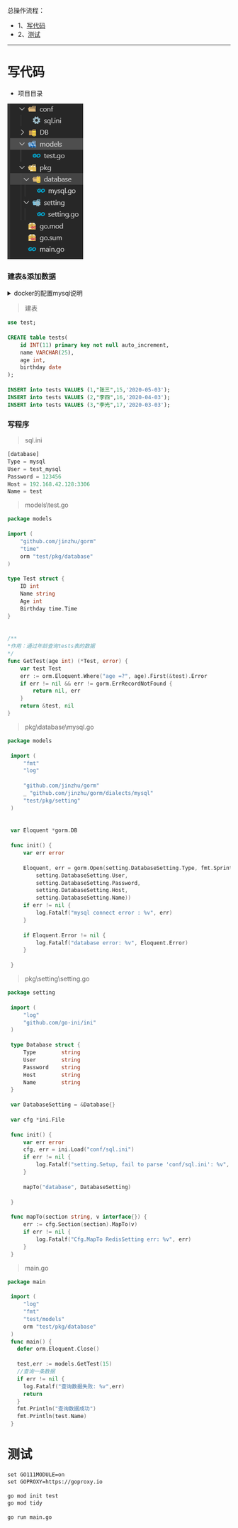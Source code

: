总操作流程：
- 1、[写代码](#go-01)
- 2、[测试](#go-02)

***

# 写代码

- 项目目录

![](image/1-1.png)

### 建表&添加数据

<details>
<summary>docker的配置mysql说明</summary>

总操作流程：
- 1、下载安装
- 2、配置mysql

***

# 下载安装

> 1、下拉mysql

```
docker pull mysql:8.0.18
```

> 2、创建mysql容器

```
docker run --privileged=true --name test_mysql -v /usr/mysql:/var/lib/mysql -p 3306:3306 -e MYSQL_ROOT_PASSWORD=123456 -d mysql:8.0.18
```

> 3、防火墙开放端口

```
firewall-cmd --permanent --zone=public --add-port=3306/tcp
firewall-cmd --reload
```

# 配置mysql

> 进入容器中: docker exec -it test_mysql /bin/bash  
> 连接mysql: mysql -u root -p
> 配置mysql:

```sql
CREATE USER 'test_mysql'@'%' IDENTIFIED BY '123456';
flush privileges;

-- 创建数据库
create database test;
GRANT all privileges ON test.* TO 'test_mysql'@'%' WITH GRANT OPTION;
flush privileges; 

-- 修改加密规则
ALTER USER 'test_mysql'@'%' IDENTIFIED BY '123456' PASSWORD EXPIRE NEVER;

-- 更新一下用户的密码 
ALTER USER 'test_mysql'@'%' IDENTIFIED WITH mysql_native_password BY '123456';
FLUSH PRIVILEGES;

-- 再重置下密码
alter user 'test_mysql'@'%' identified by '123456';
FLUSH PRIVILEGES;
quit;
```

</details>

> 建表

```sql
use test;

CREATE table tests(
	id INT(11) primary key not null auto_increment,
	name VARCHAR(25),
	age int,
	birthday date
);

INSERT into tests VALUES (1,"张三",15,'2020-05-03');
INSERT into tests VALUES (2,"李四",16,'2020-04-03');
INSERT into tests VALUES (3,"李光",17,'2020-03-03');
```

### 写程序

> sql.ini

```js
[database]
Type = mysql
User = test_mysql
Password = 123456
Host = 192.168.42.128:3306
Name = test
```

> models\test.go

```go
package models

import (
	"github.com/jinzhu/gorm"
	"time"
	orm "test/pkg/database"
)

type Test struct {
	ID int
	Name string 
	Age int
	Birthday time.Time
}


/**
*作用：通过年龄查询tests表的数据
*/
func GetTest(age int) (*Test, error) {
	var test Test
	err := orm.Eloquent.Where("age =?", age).First(&test).Error
	if err != nil && err != gorm.ErrRecordNotFound {
		return nil, err
	}
	return &test, nil
}
```

> pkg\database\mysql.go

```go
package models

 import (
	 "fmt"
	 "log"
 
	 "github.com/jinzhu/gorm"
	 _ "github.com/jinzhu/gorm/dialects/mysql"
	 "test/pkg/setting"
 )
 
 
 var Eloquent *gorm.DB
 
 func init() {
	 var err error
 
	 Eloquent, err = gorm.Open(setting.DatabaseSetting.Type, fmt.Sprintf("%s:%s@tcp(%s)/%s?charset=utf8&parseTime=True&loc=Local",
		 setting.DatabaseSetting.User,
		 setting.DatabaseSetting.Password,
		 setting.DatabaseSetting.Host,
		 setting.DatabaseSetting.Name))
	 if err != nil {
		 log.Fatalf("mysql connect error : %v", err)
	 }
 
	 if Eloquent.Error != nil {
		 log.Fatalf("database error: %v", Eloquent.Error)
	 }
 
 }
```

> pkg\setting\setting.go

```go
package setting

 import (
	 "log"
	 "github.com/go-ini/ini"
 )
 
 type Database struct {
	 Type        string
	 User        string
	 Password    string
	 Host        string
	 Name        string
 }
 
 var DatabaseSetting = &Database{}
 
 var cfg *ini.File
 
 func init() {
	 var err error
	 cfg, err = ini.Load("conf/sql.ini")
	 if err != nil {
		 log.Fatalf("setting.Setup, fail to parse 'conf/sql.ini': %v", err)
	 }
 
	 mapTo("database", DatabaseSetting)
 
 }
 
 func mapTo(section string, v interface{}) {
	 err := cfg.Section(section).MapTo(v)
	 if err != nil {
		 log.Fatalf("Cfg.MapTo RedisSetting err: %v", err)
	 }
 }
```

> main.go

```go
package main

 import (
	 "log"
	 "fmt"
	 "test/models"
	 orm "test/pkg/database"
 )
 func main() {
   defer orm.Eloquent.Close()
   
   test,err := models.GetTest(15)
   //查询一条数据
   if err != nil {
	 log.Fatalf("查询数据失败: %v",err)
	 return
   }
   fmt.Println("查询数据成功")
   fmt.Println(test.Name)
 }
```

# 测试

```
set GO111MODULE=on
set GOPROXY=https://goproxy.io

go mod init test
go mod tidy

go run main.go
```